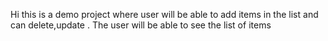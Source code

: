 Hi this is a demo project where user will be able to add items in the list and can delete,update . The user will be able to see the list of items 
